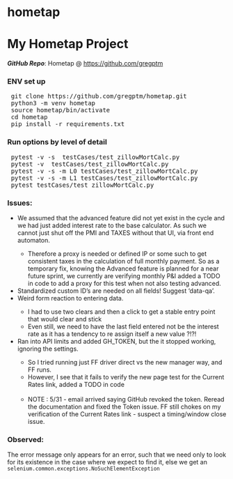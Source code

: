 # hometap
# My Hometap Project



__*GitHub Repo*__:  Hometap  @  https://github.com/gregptm  

### ENV set up

<pre>
 git clone https://github.com/gregptm/hometap.git
 python3 -m venv hometap
 source hometap/bin/activate
 cd hometap
 pip install -r requirements.txt
</pre> 
 
### Run options by level of detail

<pre>
 pytest -v -s  testCases/test_zillowMortCalc.py               # all tests, verbose, with debug prints
 pytest -v  testCases/test_zillowMortCalc.py                  # all test verbose
 pytest -v -s -m L0 testCases/test_zillowMortCalc.py          # just L0 tests
 pytest -v -s -m L1 testCases/test_zillowMortCalc.py          # just Li test
 pytest testCases/test_zillowMortCalc.py                      # all tests - just pass or fail output
</pre>

### Issues:

<ul>
  <li>We assumed that the advanced feature did not yet exist in the cycle and we had just added interest rate to the base calculator. As such we cannot just shut off the PMI and TAXES without that UI, via front end automaton.</li>
    <ul>
      <li>Therefore a proxy is needed or defined IP or some such to get consistent taxes in the calculation of full monthly payment.  So as a temporary fix, knowing the Advanced feature is planned for a near future sprint, we currently are verifying monthly P&I added a TODO in code to add a proxy for this test when not also testing advanced.</li>
    </ul>  
  <li>Standardized custom ID’s are needed on all fields! Suggest ‘data-qa’.</li>
    <li>Weird form reaction to entering data. </li>
      <ul>
        <li>I had to use two clears and then a click to get a stable entry point that would clear and stick</li>
        <li>Even still, we need to have the last field entered not be the interest rate as it has a tendency to re assign itself a new value ?!?!</li>
      </ul>
    <li>Ran into API limits and added GH_TOKEN, but the it stopped working, ignoring the settings.</li>
      <ul>
        <li>So I tried running just FF driver direct vs the new manager way, and FF runs.</li>
        <li>However, I see that it fails to verify the new page test for the Current Rates link, added a TODO in code</li>
       <br>
        <li> NOTE : 5/31 - email arrived saying GitHub revoked the token. Reread the documentation and fixed the Token issue. FF still chokes on my verification of the Current Rates link - suspect a timing/window close issue.</li>
      </ul>
</ul>

### Observed:

The error message only appears for an error,  such that we need only to look for its existence in the case where we expect to find it,  else we get an <code>selenium.common.exceptions.NoSuchElementException</code>

